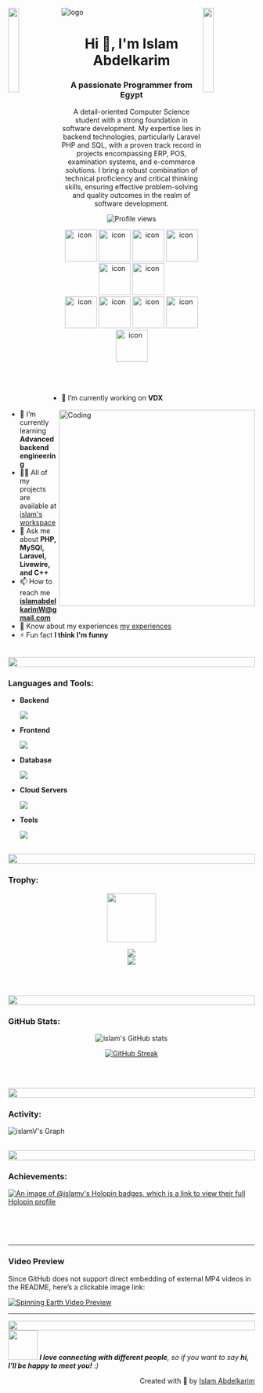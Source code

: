 ![logo](https://pin.it/4KDHPbDEY)
<img align="left" src="https://user-images.githubusercontent.com/65187002/144930161-2f783401-8d27-4fdf-a2f7-cc0ba32f1f1f.gif" width="21%" style="display:inline;"><img align="right" src="https://user-images.githubusercontent.com/65187002/144930161-2f783401-8d27-4fdf-a2f7-cc0ba32f1f1f.gif" width="21%" style="display:inline;">

<h1 align="center">Hi 👋, I'm Islam Abdelkarim</h1>
<h3 align="center">A passionate Programmer from Egypt </h3>

<p align="center">
  A detail-oriented Computer Science student with a strong foundation in software development. My expertise lies in backend technologies, particularly Laravel PHP and SQL, with a proven track record in projects encompassing ERP, POS, examination systems, and e-commerce solutions. I bring a robust combination of technical proficiency and critical thinking skills, ensuring effective problem-solving and quality outcomes in the realm of software development.
</p>

<p align="center">
  <img src="https://komarev.com/ghpvc/?username=islamV&label=Profile%20views&color=0e75b6&style=flat" alt="Profile views" />
</p>

<div align="center">
 <img src="https://techstack-generator.vercel.app/cpp-icon.svg" alt="icon" width="65" height="65" />
 <img src="https://techstack-generator.vercel.app/testinglibrary-icon.svg" alt="icon" width="65" height="65" />
 <img src="https://techstack-generator.vercel.app/prettier-icon.svg" alt="icon" width="65" height="65" />
 <img src="https://techstack-generator.vercel.app/python-icon.svg" alt="icon" width="65" height="65" />
 <img src="https://techstack-generator.vercel.app/docker-icon.svg" alt="icon" width="65" height="65" />
 <img src="https://techstack-generator.vercel.app/mysql-icon.svg" alt="icon" width="65" height="65" />
</div>

<div align="center">
 <img src="https://techstack-generator.vercel.app/java-icon.svg" alt="icon" width="65" height="65" />
 <img src="https://techstack-generator.vercel.app/github-icon.svg" alt="icon" width="65" height="65" />
 <img src="https://techstack-generator.vercel.app/js-icon.svg" alt="icon" width="65" height="65" />
 <img src="https://techstack-generator.vercel.app/ts-icon.svg" alt="icon" width="65" height="65" />
 <img src="https://techstack-generator.vercel.app/aws-icon.svg" alt="icon" width="65" height="65" />
</div>

<br>

<img align="right" alt="Coding" width="400" src="https://user-images.githubusercontent.com/74038190/229223263-cf2e4b07-2615-4f87-9c38-e37600f8381a.gif">
<br><br>

- 🔭 I’m currently working on **VDX**  
- 🌱 I’m currently learning **Advanced backend engineering**  
- 👨‍💻 All of my projects are available at [islam's workspace]()  
- 💬 Ask me about **PHP, MySQl, Laravel, Livewire, and C++**  
- 📫 How to reach me **islamabdelkarimW@gmail.com**  
- 📄 Know about my experiences [my experiences]()  
- ⚡ Fun fact **I think I'm funny**

<br>

<img src="https://i.imgur.com/dBaSKWF.gif" height="20" width="100%">

<h3 align="left">Languages and Tools:</h3>

- **Backend**
  
  <p align="left">
    <a href="https://skillicons.dev">
      <img src="https://skillicons.dev/icons?i=php,laravel,java" />
    </a>
  </p>

- **Frontend**
  
  <p align="left">
    <a href="https://skillicons.dev">
      <img src="https://skillicons.dev/icons?i=js,html,css,tailwind,materialui,vuejs" />
    </a>
  </p>

- **Database**
  
  <p align="left">
    <a href="https://skillicons.dev">
      <img src="https://skillicons.dev/icons?i=mysql,postgresql,sqlite" />
    </a>
  </p>

- **Cloud Servers**
  
  <p align="left">
    <a href="https://skillicons.dev">
      <img src="https://skillicons.dev/icons?i=azure,aws,gcp,firebase,cloudflare" />
    </a>
  </p>

- **Tools**
  
  <p align="left">
    <a href="https://skillicons.dev">
      <img src="https://skillicons.dev/icons?i=git,github,docker,figma,vscode,postman,linux" />
    </a>
  </p>

<br/>

<img src="https://i.imgur.com/dBaSKWF.gif" height="20" width="100%">

<h3 align="left">Trophy:</h3>

<p align="center">
<img src="https://media.tenor.com/0ENB5HuTH0gAAAAi/trophy-beker.gif" width="100px" height="100px">
</p>

<div align="center">
  <img src="https://github-profile-trophy.vercel.app/?username=islamV&theme=matrix&no-bg=true&no-frame=true&row=1&column=4&title=MultiLanguage,Commits,PullRequest,Reviews">
</div>

<div align="center">
  <img src="https://github-profile-trophy.vercel.app/?username=islamV&theme=matrix&no-bg=true&no-frame=true&row=1&column=4&title=Repositories,Organizations,Stars,Followers">
</div>

<br><br>

<img src="https://i.imgur.com/dBaSKWF.gif" height="20" width="100%">

<h3 align="left">GitHub Stats:</h3>
<div align="center">
 
![islam's GitHub stats](https://github-readme-stats.vercel.app/api?username=islamV&theme=midnight-purple&show_icons=true&hide=contribs,issues)

[![GitHub Streak](https://streak-stats.demolab.com/?user=islamV&theme=midnight-purple)](https://git.io/streak-stats)

</div>

<br><br>

<img src="https://i.imgur.com/dBaSKWF.gif" height="20" width="100%">

<h3 align="left">Activity:</h3>

![islamV's Graph](https://github-readme-activity-graph.vercel.app/graph?username=islamV&custom_title=Islam's%20GitHub%20Activity%20Graph&bg_color=0D1117&color=7F3FBF&line=7F3FBF&point=7F3FBF&area_color=FFFFFF&title_color=FFFFFF&area=true)
<br><br>

<img src="https://i.imgur.com/dBaSKWF.gif" height="20" width="100%">

<h3 align="left">Achievements:</h3>

[![An image of @islamv's Holopin badges, which is a link to view their full Holopin profile](https://holopin.me/islamv)](https://holopin.io/@islamv)

<br><br><br>

---

### Video Preview

Since GitHub does not support direct embedding of external MP4 videos in the README, here’s a clickable image link:

[![Spinning Earth Video Preview](https://via.placeholder.com/300x200.png?text=Spinning+Earth+Video+Preview)](https://www.shutterstock.com/shutterstock/videos/1064798299/preview/stock-footage--d-graphics-concept-spinning-earth-seen-from-space-virtual-digitalization-network-covering-planet.mp4)

---

<img src="https://i.imgur.com/dBaSKWF.gif" height="20" width="100%">

<img src="https://media.giphy.com/media/LnQjpWaON8nhr21vNW/giphy.gif" width="60"> 
<em><b>I love connecting with different people</b>, so if you want to say <b>hi, I'll be happy to meet you!</b> :)</em>

<br>
<p align="right"> Created with 🧡 by <a href="">Islam Abdelkarim</a></p>
